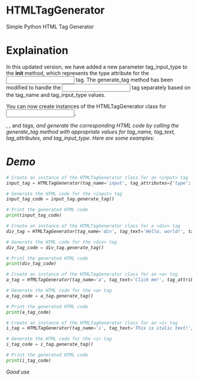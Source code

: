 # HTMLTagGenerator
Simple Python HTML Tag Generator

# Explaination

In this updated version, we have added a new parameter tag_input_type to the __init__ method, which represents the type attribute for the <input> tag. The generate_tag method has been modified to handle the <input> tag separately based on the tag_name and tag_input_type values.

You can now create instances of the HTMLTagGenerator class for <input>, <div>, <a>, and <i> tags, and generate the corresponding HTML code by calling the generate_tag method with appropriate values for tag_name, tag_text, tag_attributes, and tag_input_type. Here are some examples:

# Demo
````python
# Create an instance of the HTMLTagGenerator class for an <input> tag
input_tag = HTMLTagGenerator(tag_name='input', tag_attributes={'type': 'text', 'name': 'username'})

# Generate the HTML code for the <input> tag
input_tag_code = input_tag.generate_tag()

# Print the generated HTML code
print(input_tag_code)

# Create an instance of the HTMLTagGenerator class for a <div> tag
div_tag = HTMLTagGenerator(tag_name='div', tag_text='Hello, world!', tag_attributes={'class': 'container', 'id': 'my-div'})

# Generate the HTML code for the <div> tag
div_tag_code = div_tag.generate_tag()

# Print the generated HTML code
print(div_tag_code)

# Create an instance of the HTMLTagGenerator class for an <a> tag
a_tag = HTMLTagGenerator(tag_name='a', tag_text='Click me!', tag_attributes={'href': 'https://www.example.com'})

# Generate the HTML code for the <a> tag
a_tag_code = a_tag.generate_tag()

# Print the generated HTML code
print(a_tag_code)

# Create an instance of the HTMLTagGenerator class for an <i> tag
i_tag = HTMLTagGenerator(tag_name='i', tag_text='This is italic text!', tag_attributes={'class': 'italic-text'})

# Generate the HTML code for the <i> tag
i_tag_code = i_tag.generate_tag()

# Print the generated HTML code
print(i_tag_code)
````

  Good use
